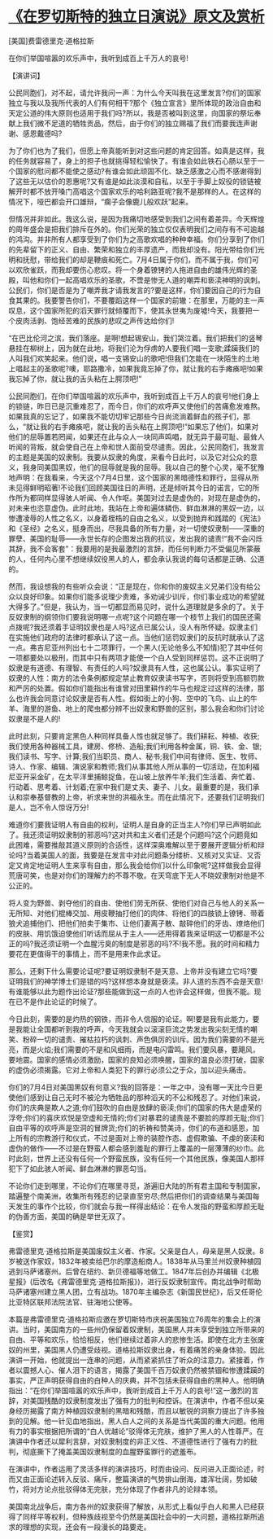 # [《在罗切斯特的独立日演说》原文及赏析](https://www.vrrw.net/wx/14679.html)

[美国]费雷德里克·道格拉斯

在你们举国喧嚣的欢乐声中，我听到成百上千万人的哀号!

【演讲词】

公民同胞们，对不起，请允许我问一声：为什么今天叫我在这里发言?你们的国家独立与我以及我所代表的人们有何相干?那个《独立宣言》里所体现的政治自由和天定公道的伟大原则也适用于我们吗?所以，我是否被叫到这里，向国家的祭坛奉献上我们微不足道的牺牲贡品，然后，由于你们的独立赐福了我们而要我连声谢谢、感恩戴德吗?

为了你们也为了我们，但愿上帝真能听到对这些问题的肯定回答。如真是这样，我的任务就容易了，身上的担子也就挑得轻松愉快了。有谁会如此铁石心肠以至于一个国家的慰问都不能使之感动?有谁会如此顽固不化、缺乏感激之心而不感谢得到了这些无以估价的恩惠呢?又有谁是如此淡漠和自私，以至于手脚上奴役的锁链被解开时都不放开嗓门高唱这个国家欢乐的哈利路亚呢?我不是那样的人。在这样的情况下，哑巴都会开口雄辩，“瘸子会像鹿儿般欢跃”起来。

但情况并非如此。我这么说，是因为我痛切地感受到我们之间有着差异。今天辉煌的周年盛会是把我们排斥在外的。你们光荣的独立仅仅表明我们之间存有不可逾越的鸿沟。并非所有人都享受到了你们为之高歌欢唱的种种幸福。你们分享到了你们的先辈留下的正义、自由、繁荣和独立的丰厚遗产，而我却没有。阳光带给你们光明和抚慰，带给我们的却是鞭痕和死亡。7月4日属于你们，而不属于我，你们可以欢欣雀跃，而我却要伤心悲叹。将一个身着镣铐的人拖进自由的雄伟光辉的圣殿，叫他和你们一起高唱欢乐的圣歌，不啻是惨无人道的嘲弄和亵渎神明的讽刺。公民们，你们是否是为了嘲弄我才请我发言的?要是这样，你们要因自己的行为自食其果的。我要警告你们，不要覆蹈这样一个国家的前辙：在那里，万能的主一声叹息，这个国家所犯的滔天罪行就倾覆而下，使其永世夷为废墟!今天，我要把一个皮肉活剥、饱经苦难的民族的悲叹之声传达给你们!

“在巴比伦河之滨，我们落座。是啊!想起锡安山，我们哭泣着。我们把我们的竖琴悬挂在柳树上，因为就在此地，将我们沦为俘虏的人要我们唱一支歌;蹂躏我们的人叫我们欢笑起来。他们说，唱一支锡安山的歌吧!但我们怎能在一块陌生的土地上唱起主的圣歌呢?噢，耶路撒冷，如果我竟忘掉了你，就让我的右手瘫痪吧!如果我忘掉了你，就让我的舌头粘在上腭顶吧!”

公民同胞们，在你们举国喧嚣的欢乐声中，我听到成百上千万人的哀号!他们身上的锁链，昨日已是沉重难忍了，而今日，你们的欢呼声又使他们的苦痛愈发难熬。如果我真的忘记了，如果我不能切切牢记那些今日尚流淌着鲜血的孩子们，那么，“就让我的右手瘫痪吧，就让我的舌头粘在上腭顶吧!”如果忘了他们，如果对他们的屈辱置若罔闻，如果还在此与众人一块同声鸣唱，就无异于最可耻、最耸人听闻的背叛，就会使自己在上帝和世人面前受尽谴责。因此，公民同胞们，我发言的主题是美国的奴隶制。我要从奴隶的角度，来看今日此时，以及它对公众的意义，我身同美国黑奴，他们的屈辱就是我的屈辱。我以自己的整个心灵，毫不犹豫地声明：在我看来，今天这个7月4日里，这个国家的黑暗德性和罪行，显得从所未见得鲜明昭著!不论我们回顾美国往日的声明，还是倾听其今日的诺言，它的所作所为都同样显得骇人听闻、令人作呕。美国对过去是虚伪的，对现在是虚伪的，对未来也恣意虚伪。此时此地，我站在上帝和遍体鳞伤、鲜血淋淋的黑奴一边，以惨遭凌辱的人性之名义，以身着桎梏的自由之名义，以受到抛弃和践踏的《宪法》和《圣经》之名义，挺身而出，尽我具备的所有力量，对一切使奴隶制——深重的罪孽、美国的耻辱——永世长存的企图发出我的抗议，发出我的谴责!“我不会闪烁其辞，我不会客套”：我要用的是我最激烈的言辞，而任何判断力不受偏见所蒙蔽的人，任何内心里不想继续奴役黑人的人，都会承认我说的每句话都是正确、公道的。

然而，我设想我的有些听众会说：“正是现在，你和你的废奴主义兄弟们没有给公众以良好印象。如果你们能多说理少责难，多劝诫少训斥，你们事业成功的希望就大得多了。”但是，我认为，当一切都显而易见时，说什么道理就是多余的了。关于反奴隶制的纲领你们要我说明哪一点呢?这个问题在哪一个枝节上我们的国民还需点拨呢?我还须着手证明奴隶也是人吗?这点已属公认，没人有所怀疑。奴隶主们在实施他们政府的法律时都承认了这一点。当他们惩罚奴隶们的反抗时就承认了这一点。弗吉尼亚州列出七十二项罪行，一个黑人(无论他多么不知情)犯了其中任何一项都要处以极刑，而其中只有两项才能使一个白人受到同样惩罚。这不正说明了奴隶是有道德、有理智、有责任的人吗?奴隶具有人性，这也属公认。事实证明了奴隶的人性：南方的法令条例都规定禁止教育奴隶读书写字，否则将受到高额罚款和严厉的处置。假如你们能指出有谁曾对田里耕作的牛马也规定过这样的法律，那么也许我会同意讨论奴隶是否有人性。假如街上的小狗、空中的飞鸟、山上的牛羊、海里的游鱼、地上的爬虫都分辨不出奴隶和野兽的区别，那么我会和你们讨论奴隶是不是人的!



此时此刻，只要肯定黑色人种同样具备人性也就足够了。我们耕耘、种植、收获;我们使用各种器械工具，建房、修桥、造船;我们利用各种金属，铜、铁、金、银;我们读书、写字、计算;我们当职员、商人、秘书;我们中间有律师、医生、牧师、诗人、作家、编辑、演说家和教师;我们从事其他人所从事的一切活动，在加利福尼亚开采金矿，在太平洋里捕鲸捉鱼，在山坡上放养牛羊;我们生活着、奔忙着、行动着、思考着、计划着;在家中我们是丈夫、妻子、儿女。最重要的是，我们承认和崇奉基督教的上帝，祈求来世的洪福永生。而在此情况下，还要我们证明我们是人，岂不令人惊讶万分!

难道你们要我证明人有自由的权利，证明人是自身的正当主人?你们早已声明如此了。我还须证明奴隶制的邪恶吗?这对共和主义者们还是个问题吗?这个问题竟如此困难，需要推敲其道义原则的合适性，这样深奥难解以至于要展开逻辑分析和辩论吗?当着美国人的面，我要是在发言中对此问题条分缕析、又核对又实证、又否定又肯定地证明人生来享有自由，那么我会给你们以什么印象呢?这样做我会显得荒唐可笑，也是对你们的理解力的不尊不敬。在天穹底下无人不晓奴隶制对他是不公正的。

将人变为野兽、剥夺他们的自由、使他们劳无所获、使他们对自己与他人的关系一无所知、对他们棍棒交加、用皮鞭抽打他们的肉体、将他们的四肢锁上镣铐、带着狼犬追捕他们、把他们拍卖于集市、让他们妻离子散、敲碎他们的牙齿、燎烙他们的皮肤、用饥饿迫使他们听话而屈从于主人——还用得着我来证明这一切都是不公正的吗?我还须证明一个血腥污臭的制度是邪恶的吗?不!我不愿。我的时间和精力要花在更值得干的事情上，而不是用来作此求证。

那么，还剩下什么需要论证呢?要证明奴隶制不是天意、上帝并没有建立它吗?要证明我们的神学博士们是错的吗?这样想本身就是亵渎。非人道的东西不会是天意!有谁能够以此为题作出论证?那些能做到这一点的人也许会这样做，但我不能。现在已不是作此论证的时候了。

今日此刻，需要的是灼热的钢铁，而非令人信服的论证。啊!要是我有此能力，要是我能让全国都听到我的呼声，今天我就会以滚滚巨流之势发出我尖刻无情的嘲笑、粉碎一切的谴责、摧枯拉朽的讽刺、声色俱厉的训斥。因为我们需要的不是光亮，而是火焰;我们需要的不是和风细雨，而是电闪雷鸣。我们要风暴，要飓风，要地震。国家的感情必须激励，国家的良知必须唤醒，国家的温良必须打破，国家的虚伪必须揭露。它对上帝和人类犯下的罪行必须公之于众，加以迎头痛击。

你们的7月4日对美国黑奴有何意义?我的回答是：一年之中，没有哪一天比今日更使他们感到让自己无时不被沦为牺牲品的那种滔天的不公和残忍了。对他们来说，你们的庆典是欺人之道;你们鼓吹的自由是放肆的亵渎;你们的国家的伟大是虚荣的浮夸;你们的喜庆欢悦是空虚和无情的;你们对暴君的谴责是不要脸的厚颜无耻;你们自由平等的欢呼声是空洞的冒牌货;你们的祈祷和赞美诗，你们的布道和感恩，加上所有的宗教游行和仪式，不过是面对上帝的装腔作态、虚假欺骗、不虔的亵渎和虚伪的做作——不过是在野蛮人都会感到羞耻的罪行上覆盖的一层薄薄的纱巾。此时此刻，世界上还没有任何一个野蛮民族，没有任何一个其他民族，像美国人那样犯下了如此骇人听闻、鲜血淋淋的罪恶勾当。

不论你们走到哪里，不论你们在哪里寻觅，游遍旧大陆的所有君主国和专制国家，踏遍整个南美洲，收集所有残忍的记录直至穷尽;然后把你们的调查结果与美国每天发生的事作个比较，你们就会与我一样得出结论：在令人发指的野蛮和厚颜无耻的伪善方面，美国的确是举世无双了。

【鉴赏】

弗雷德里克·道格拉斯是美国废奴主义者、作家。父亲是白人，母亲是黑人奴隶。8岁被送作家奴，1832年被卖给巴尔的摩造船商人。1838年从马里兰州奴隶种植园逃到马萨诸塞州。后曾在纽约、新贝德福等地做工。1847年后创办并编辑《北极星报》(后改名《弗雷德里克·道格拉斯报》)，进行反奴隶制宣传。南北战争时帮助马萨诸塞州建立黑人团，立有战功。1870年主编杂志《新国民世纪》，后又任哥伦比亚特区联邦法院法官、驻海地公使等。

本篇是弗雷德里克·道格拉斯应邀在罗切斯特市庆祝美国独立76周年的集会上的演讲。当时，美国南方的一些州仍保留着奴隶制，美国黑人并未享受到独立所带来的自由、平等和欢乐，恰恰相反，他们继续过着非人的悲惨生活。即使在北方主张废奴的州里，美国黑人仍遭受歧视。道格拉斯奴隶出身，有着痛苦的亲身体验。因此演讲一开始，他就提出一连串的问题，从而紧紧抓住了听众的注意力。紧接着，作者以震撼人心、催人泪下的语言，揭露了美国千百万奴隶仍然被禁锢和惨遭蹂躏的事实，严正声明获得自由的白种人的庆典，并不包括未获得自由的黑种人。他明确指出：“在你们举国喧嚣的欢乐声中，我听到成百上千万人的哀号!”这一激烈的言辞，对美国残酷的奴隶制度发出了强有力的批判和控诉。在演讲中，作者不但以亲身经历揭露了南方种植园奴隶制的黑暗和残酷，而且以敏锐的洞察力提出了许多独到的见解。他一针见血地指出，黑人白人之间的关系是当代美国的重大问题。他用有力的事实根据把所谓的“白人优越论”驳得体无完肤，维护了黑人的人性尊严。在演讲中作者还以犀利言辞，对奴隶制度的非正义性、不道德性进行了强有力的批判，彻底撕下了掩盖美国奴隶制度的血腥野蛮罪行的遮羞布。

在演讲中，作者运用了灵活多样的演讲技巧，时而由设问、反问进入正面论述，时而又由正面论述转入反驳、痛斥，整篇演讲的气势排山倒海，雄浑壮阔，势如破竹，将对方论点批驳得体无完肤，充分体现了作者非凡的论辩本领。

美国南北战争后，南方各州的奴隶获得了解放，从形式上看似乎白人和黑人已经获得了同样平等权利，但种族歧视至今仍然是美国社会中的一大问题，道格拉斯所追求的理想的实现，还会有一段漫长的路要走。

